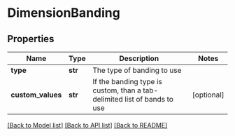 # DimensionBanding

## Properties
Name | Type | Description | Notes
------------ | ------------- | ------------- | -------------
**type** | **str** | The type of banding to use | 
**custom_values** | **str** | If the banding type is custom, than a tab-delimited list of bands to use | [optional] 

[[Back to Model list]](../README.md#documentation-for-models) [[Back to API list]](../README.md#documentation-for-api-endpoints) [[Back to README]](../README.md)


